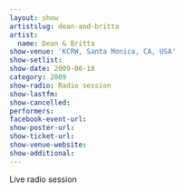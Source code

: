 ```yaml
---
layout: show
artistslug: dean-and-britta
artist:
  name: Dean & Britta
show-venue: 'KCRW, Santa Monica, CA, USA'
show-setlist: 
show-date: 2009-06-18
category: 2009
show-radio: Radio session
show-lastfm: 
show-cancelled: 
performers: 
facebook-event-url: 
show-poster-url: 
show-ticket-url: 
show-venue-website: 
show-additional: 
---
```


Live radio session
